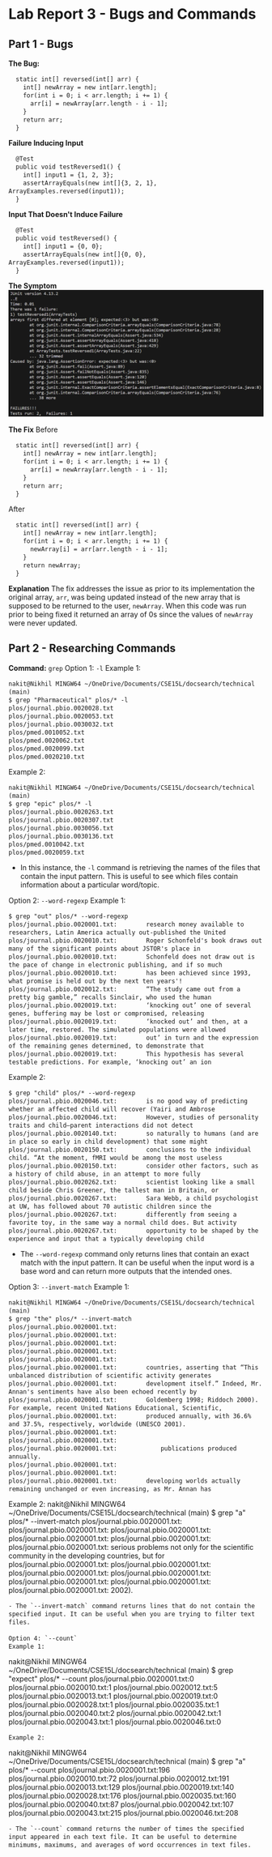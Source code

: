 # Lab Report 3 - Bugs and Commands 
## Part 1 - Bugs
**The Bug:**
```
  static int[] reversed(int[] arr) {
    int[] newArray = new int[arr.length];
    for(int i = 0; i < arr.length; i += 1) {
      arr[i] = newArray[arr.length - i - 1];
    }
    return arr;
  }
```

**Failure Inducing Input**
```
  @Test
  public void testReversed1() {
    int[] input1 = {1, 2, 3};
    assertArrayEquals(new int[]{3, 2, 1}, ArrayExamples.reversed(input1));
  }
```

**Input That Doesn't Induce Failure**
```
  @Test
  public void testReversed() {
    int[] input1 = {0, 0};
    assertArrayEquals(new int[]{0, 0}, ArrayExamples.reversed(input1));
  }
```

**The Symptom**
![image one](144853.png)

**The Fix**
Before
```
  static int[] reversed(int[] arr) {
    int[] newArray = new int[arr.length];
    for(int i = 0; i < arr.length; i += 1) {
      arr[i] = newArray[arr.length - i - 1];
    }
    return arr;
  }
```
After
```
  static int[] reversed(int[] arr) {
    int[] newArray = new int[arr.length];
    for(int i = 0; i < arr.length; i += 1) {
      newArray[i] = arr[arr.length - i - 1];
    }
    return newArray;
  }
```

**Explanation**
The fix addresses the issue as prior to its implementation the original array, `arr`, was being updated instead of the new array that is supposed to be returned to the user, `newArray`. When this code was run prior to being fixed it returned an array of 0s since the values of `newArray` were never updated.

## Part 2 - Researching Commands
**Command:** `grep`
Option 1: `-l`
Example 1:
```
nakit@Nikhil MINGW64 ~/OneDrive/Documents/CSE15L/docsearch/technical (main)
$ grep "Pharmaceutical" plos/* -l
plos/journal.pbio.0020028.txt
plos/journal.pbio.0020053.txt
plos/journal.pbio.0030032.txt
plos/pmed.0010052.txt
plos/pmed.0020062.txt
plos/pmed.0020099.txt
plos/pmed.0020210.txt
```
Example 2:
```
nakit@Nikhil MINGW64 ~/OneDrive/Documents/CSE15L/docsearch/technical (main)
$ grep "epic" plos/* -l
plos/journal.pbio.0020263.txt
plos/journal.pbio.0020307.txt
plos/journal.pbio.0030056.txt
plos/journal.pbio.0030136.txt
plos/pmed.0010042.txt
plos/pmed.0020059.txt
```
- In this instance, the `-l` command is retrieving the names of the files that contain the input pattern. This is useful to see which files contain information about a particular word/topic.

Option 2: `--word-regexp`
Example 1: 
```
$ grep "out" plos/* --word-regexp
plos/journal.pbio.0020001.txt:        research money available to researchers, Latin America actually out-published the United
plos/journal.pbio.0020010.txt:        Roger Schonfeld's book draws out many of the significant points about JSTOR's place in
plos/journal.pbio.0020010.txt:        Schonfeld does not draw out is the pace of change in electronic publishing, and if so much
plos/journal.pbio.0020010.txt:        has been achieved since 1993, what promise is held out by the next ten years'!
plos/journal.pbio.0020012.txt:        “The study came out from a pretty big gamble,” recalls Sinclair, who used the human
plos/journal.pbio.0020019.txt:        ‘knocking out’ one of several genes, buffering may be lost or compromised, releasing
plos/journal.pbio.0020019.txt:        ‘knocked out’ and then, at a later time, restored. The simulated populations were allowed
plos/journal.pbio.0020019.txt:        out’ in turn and the expression of the remaining genes determined, to demonstrate that
plos/journal.pbio.0020019.txt:        This hypothesis has several testable predictions. For example, ‘knocking out’ an ion
```
Example 2:
```
$ grep "child" plos/* --word-regexp
plos/journal.pbio.0020046.txt:        is no good way of predicting whether an affected child will recover (Yairi and Ambrose
plos/journal.pbio.0020046.txt:        However, studies of personality traits and child–parent interactions did not detect
plos/journal.pbio.0020140.txt:        so naturally to humans (and are in place so early in child development) that some might
plos/journal.pbio.0020150.txt:        conclusions to the individual child. “At the moment, fMRI would be among the most useless
plos/journal.pbio.0020150.txt:        consider other factors, such as a history of child abuse, in an attempt to more fully
plos/journal.pbio.0020262.txt:        scientist looking like a small child beside Chris Greener, the tallest man in Britain, or
plos/journal.pbio.0020267.txt:        Sara Webb, a child psychologist at UW, has followed about 70 autistic children since the
plos/journal.pbio.0020267.txt:        differently from seeing a favorite toy, in the same way a normal child does. But activity
plos/journal.pbio.0020267.txt:        opportunity to be shaped by the experience and input that a typically developing child
```
- The `--word-regexp` command only returns lines that contain an exact match with the input pattern. It can be useful when the input word is a base word and can return more outputs that the intended ones.

Option 3: `--invert-match`
Example 1:
```
nakit@Nikhil MINGW64 ~/OneDrive/Documents/CSE15L/docsearch/technical (main)
$ grep "the" plos/* --invert-match
plos/journal.pbio.0020001.txt:
plos/journal.pbio.0020001.txt:
plos/journal.pbio.0020001.txt:
plos/journal.pbio.0020001.txt:
plos/journal.pbio.0020001.txt:
plos/journal.pbio.0020001.txt:        countries, asserting that “This unbalanced distribution of scientific activity generates
plos/journal.pbio.0020001.txt:        development itself.” Indeed, Mr. Annan's sentiments have also been echoed recently by
plos/journal.pbio.0020001.txt:        Goldemberg 1998; Riddoch 2000). For example, recent United Nations Educational, Scientific,
plos/journal.pbio.0020001.txt:        produced annually, with 36.6% and 37.5%, respectively, worldwide (UNESCO 2001).
plos/journal.pbio.0020001.txt:
plos/journal.pbio.0020001.txt:
plos/journal.pbio.0020001.txt:            publications produced annually.
plos/journal.pbio.0020001.txt:
plos/journal.pbio.0020001.txt:
plos/journal.pbio.0020001.txt:        developing worlds actually remaining unchanged or even increasing, as Mr. Annan has
```
Example 2:
nakit@Nikhil MINGW64 ~/OneDrive/Documents/CSE15L/docsearch/technical (main)
$ grep "a" plos/* --invert-match
plos/journal.pbio.0020001.txt:
plos/journal.pbio.0020001.txt:
plos/journal.pbio.0020001.txt:
plos/journal.pbio.0020001.txt:
plos/journal.pbio.0020001.txt:
plos/journal.pbio.0020001.txt:        serious problems not only for the scientific community in the developing countries, but for
plos/journal.pbio.0020001.txt:
plos/journal.pbio.0020001.txt:
plos/journal.pbio.0020001.txt:
plos/journal.pbio.0020001.txt:
plos/journal.pbio.0020001.txt:
plos/journal.pbio.0020001.txt:
plos/journal.pbio.0020001.txt:        2002).
```
- The `--invert-match` command returns lines that do not contain the specified input. It can be useful when you are trying to filter text files.

Option 4: `--count`
Example 1:
```
nakit@Nikhil MINGW64 ~/OneDrive/Documents/CSE15L/docsearch/technical (main)
$ grep "expect" plos/* --count
plos/journal.pbio.0020001.txt:0
plos/journal.pbio.0020010.txt:1
plos/journal.pbio.0020012.txt:5
plos/journal.pbio.0020013.txt:1
plos/journal.pbio.0020019.txt:0
plos/journal.pbio.0020028.txt:1
plos/journal.pbio.0020035.txt:1
plos/journal.pbio.0020040.txt:2
plos/journal.pbio.0020042.txt:1
plos/journal.pbio.0020043.txt:1
plos/journal.pbio.0020046.txt:0
```
Example 2:
```
nakit@Nikhil MINGW64 ~/OneDrive/Documents/CSE15L/docsearch/technical (main)
$ grep "a" plos/* --count
plos/journal.pbio.0020001.txt:196
plos/journal.pbio.0020010.txt:72
plos/journal.pbio.0020012.txt:191
plos/journal.pbio.0020013.txt:129
plos/journal.pbio.0020019.txt:140
plos/journal.pbio.0020028.txt:176
plos/journal.pbio.0020035.txt:160
plos/journal.pbio.0020040.txt:87
plos/journal.pbio.0020042.txt:107
plos/journal.pbio.0020043.txt:215
plos/journal.pbio.0020046.txt:208
```
- The `--count` command returns the number of times the specified input appeared in each text file. It can be useful to determine minimums, maximums, and averages of word occurrences in text files. 




